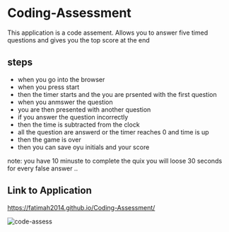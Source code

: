 # Coding-Assessment
This application is a code assement. Allows you to answer five timed questions and gives you the top score at the end
## steps
- when you go into the browser 
- when you press start
- then the timer starts and the you are prsented with the first question 
- when you anmswer the question 
- you are then presented with another question 
- if you answer the question incorrectly 
- then the time is subtracted from the clock 
- all the question are answerd or the timer reaches 0 and time is up
- then the game is over
- then you can save oyu initials and your score 

note:
 you have 10 minuste to complete the quix
 you will loose 30 seconds for every false answer
 ..

## Link to Application

 https://fatimah2014.github.io/Coding-Assessment/
 
 
![code-assess](https://user-images.githubusercontent.com/80806004/119921660-60ecb280-bf3c-11eb-8fb2-52c6fac3e8c7.jpg)



